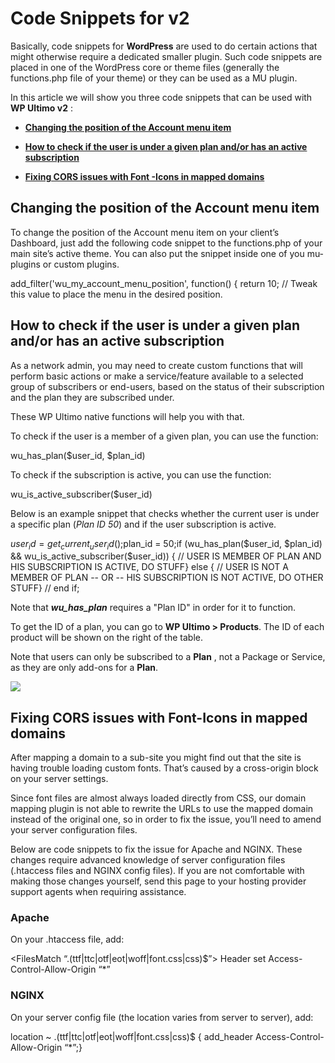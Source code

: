 # Code Snippets for v2

Basically, code snippets for **WordPress** are used to do certain actions that might otherwise require a dedicated smaller plugin. Such code snippets are placed in one of the WordPress core or theme files (generally the functions.php file of your theme) or they can be used as a MU plugin.

In this article we will show you three code snippets that can be used with **WP Ultimo v2** :

  * [**Changing the position of the Account menu item**](1677127282-code-snippets-for-v2.html#changing)

  * [**How to check if the user is under a given plan and/or has an active subscription**](1677127282-code-snippets-for-v2.html#plan)

  * [**Fixing CORS issues with Font -Icons in mapped domains**](1677127282-code-snippets-for-v2.html#fixing)

## Changing the position of the Account menu item

To change the position of the Account menu item on your client’s Dashboard, just add the following code snippet to the functions.php of your main site’s active theme. You can also put the snippet inside one of you mu-plugins or custom plugins.

add_filter('wu_my_account_menu_position', function() { return 10; // Tweak this value to place the menu in the desired position.

## How to check if the user is under a given plan and/or has an active subscription

As a network admin, you may need to create custom functions that will perform basic actions or make a service/feature available to a selected group of subscribers or end-users, based on the status of their subscription and the plan they are subscribed under.

These WP Ultimo native functions will help you with that.

To check if the user is a member of a given plan, you can use the function:

wu_has_plan($user_id, $plan_id)

To check if the subscription is active, you can use the function:

wu_is_active_subscriber($user_id)

Below is an example snippet that checks whether the current user is under a specific plan (_Plan ID 50_) and if the user subscription is active.

$user_id = get_current_user_id();$plan_id = 50;if (wu_has_plan($user_id, $plan_id) && wu_is_active_subscriber($user_id)) { // USER IS MEMBER OF PLAN AND HIS SUBSCRIPTION IS ACTIVE, DO STUFF} else { // USER IS NOT A MEMBER OF PLAN -- OR -- HIS SUBSCRIPTION IS NOT ACTIVE, DO OTHER STUFF} // end if;

Note that _**wu_has_plan**_ requires a "Plan ID" in order for it to function.

To get the ID of a plan, you can go to **WP Ultimo > Products**. The ID of each product will be shown on the right of the table.

Note that users can only be subscribed to a **Plan** , not a Package or Service, as they are only add-ons for a **Plan**.

![](https://wp-ultimo-space.fra1.cdn.digitaloceanspaces.com/hs-file-LAYTqHqw5w.png)

## Fixing CORS issues with Font-Icons in mapped domains

After mapping a domain to a sub-site you might find out that the site is having trouble loading custom fonts. That’s caused by a cross-origin block on your server settings.

Since font files are almost always loaded directly from CSS, our domain mapping plugin is not able to rewrite the URLs to use the mapped domain instead of the original one, so in order to fix the issue, you’ll need to amend your server configuration files.

Below are code snippets to fix the issue for Apache and NGINX. These changes require advanced knowledge of server configuration files (.htaccess files and NGINX config files). If you are not comfortable with making those changes yourself, send this page to your hosting provider support agents when requiring assistance.

### Apache

On your .htaccess file, add:

<FilesMatch “.(ttf|ttc|otf|eot|woff|font.css|css)$”> Header set Access-Control-Allow-Origin “*” 

### NGINX

On your server config file (the location varies from server to server), add:

location ~ .(ttf|ttc|otf|eot|woff|font.css|css)$ { add_header Access-Control-Allow-Origin “*”;}
